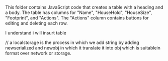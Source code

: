 This folder contains JavaScript code that creates a table with a heading and a body. The table has columns for "Name", "HouseHold", "HouseSize", "Footprint", and "Actions". The "Actions" column contains buttons for editing and deleting each row.

I understand i will insurt table

// a localstorage is the process in which we add string by adding newserialized and newobj in which it translate it into obj which is suitablein format over network or storage.